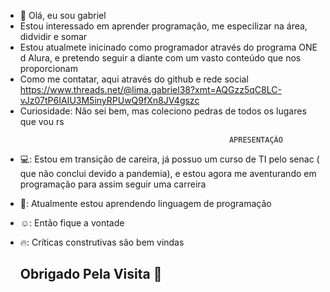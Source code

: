 - 👋 Olá, eu sou gabriel
-  Estou interessado em aprender programação, me especilizar na área, didvidir e somar
-  Estou atualmete inicinado como programador através do programa ONE d Alura, e pretendo seguir a diante com um vasto conteúdo que nos proporcionam
-  Como me contatar, aqui através do github e rede social https://www.threads.net/@lima.gabriel38?xmt=AQGzz5qC8LC-vJz07tP6IAIU3M5inyRPUwQ9fXn8JV4gszc
-  Curiosidade: Não sei bem, mas coleciono pedras de todos os lugares que vou rs

<!---
Gabslimah/Gabslimah is a ✨ special ✨ repository because its `README.md` (this file) appears on your GitHub profile.
You can click the Preview link to take a look at your changes.
--->     
                                                      APRESENTAÇÃO
- 💻: Estou em transição de careira, já possuo um curso de TI pelo senac ( que não conclui devido a pandemia), e estou agora me aventurando em programação para assim seguir uma carreira
- 💪: Atualmente estou aprendendo linguagem de programação
- ☺️: Então fique a vontade
- 🔥: Críticas construtivas são bem vindas


   ## Obrigado Pela Visita 🏃


